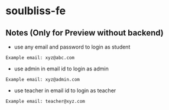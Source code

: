 # soulbliss-fe

## Notes (Only for Preview without backend)
- use any email and password to login as student
```
Example email: xyz@abc.com
```
- use admin in email id to login as admin
```
Example email: xyz@admin.com
```
- use teacher in email id to login as teacher
```
Example email: teacher@xyz.com
```
